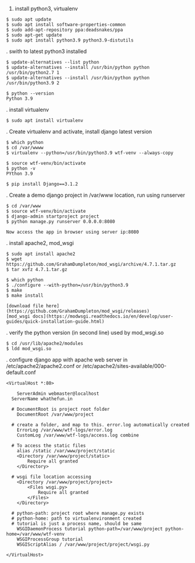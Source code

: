 1. install python3, virtualenv
```
$ sudo apt update 
$ sudo apt install software-properties-common 
$ sudo add-apt-repository ppa:deadsnakes/ppa   
$ sudo apt-get update   
$ sudo apt install python3.9 python3.9-distutils
```

. swith to latest python3 installed
```
$ update-alternatives --list python
$ update-alternatives --install /usr/bin/python python /usr/bin/python2.7 1
$ update-alternatives --install /usr/bin/python python /usr/bin/python3.9 2

$ python --version
Python 3.9
```

. install virtualenv
```
$ sudo apt install virtualenv
```

. Create virtualenv and activate, install django latest version
```
$ which python
$ cd /var/wwww
$ virtualenv --python=/usr/bin/python3.9 wtf-venv --always-copy

$ source wtf-venv/bin/activate
$ python -v
PYthon 3.9

$ pip install Django==3.1.2
```

. Create a demo django project in /var/www location, run using runserver
```
$ cd /var/www
$ source wtf-venv/bin/activate
$ django-admin startproject project
$ python manage.py runserver 0.0.0.0:8080

Now access the app in browser using server ip:8080 
```

. install apache2, mod_wsgi
```
$ sudo apt install apache2
$ wget https://github.com/GrahamDumpleton/mod_wsgi/archive/4.7.1.tar.gz
$ tar xvfz 4.7.1.tar.gz

$ which python
$ ./configure --with-python=/usr/bin/python3.9
$ make
$ make install

[download file here](https://github.com/GrahamDumpleton/mod_wsgi/releases)
[mod_wsgi docs](https://modwsgi.readthedocs.io/en/develop/user-guides/quick-installation-guide.html)
```

. verify the python version (in second line) used by mod_wsgi.so
```
$ cd /usr/lib/apache2/modules
$ ldd mod_wsgi.so
```

. configure django app with apache web server in /etc/apache2/apache2.conf  or /etc/apache2/sites-available/000-default.conf
```
<VirtualHost *:80>

	ServerAdmin webmaster@localhost
  ServerName whathefun.in
    
  # DocumentRoot is project root folder
	DocumentRoot /var/www/project

  # create a folder, and map to this. error.log automatically created
	ErrorLog /var/www/wtf-logs/error.log
	CustomLog /var/www/wtf-logs/access.log combine

  # To access the static files
	alias /static /var/www/project/static
	<Directory /var/www/project/static>
		Require all granted
	</Directory>

  # wsgi file location accessing
	<Directory /var/www/project/project>
		<Files wsgi.py>
			Require all granted
		</Files>
	</Directory>

  # python-path: project root where manage.py exists
  # python-home: path to virtualenvironment created
  # tutorial is just a process name, should be same
	WSGIDaemonProcess tutorial python-path=/var/www/project python-home=/var/www/wtf-venv
	WSGIProcessGroup tutorial
	WSGIScriptAlias / /var/www/project/project/wsgi.py	

</VirtualHost>
```
